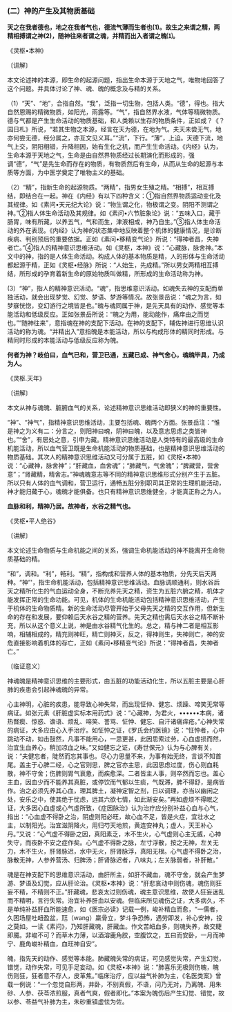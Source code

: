 ### (二）神的产生及其物质基础

**天之在我者德也，地之在我者气也，德流气薄而生者也(1)。故生之来谓之精，两精相搏谓之神(2)，随神往来者谓之魂，并精而出入者谓之魄⑴。**

​《灵枢•本神》

〔讲解〕

本文论述神的本源，即生命的起源问题，指出生命本源于天地之气，唯物地回答了这个问题。并具体讨论了神、魂、魄的概念及与精的关系。

（1）“天”、“地”，合指自然。“我”，泛指一切生物，包括人类。“德”，得也。指大自然恩赐的精微物质，如阳光，雨露等。“气”，指自然界水液，气体等精微物质。德与气都是产生生命活动的物质基础，和人类赖以生存的物质条件，正如成？《？园日札》所说，“若其生物之本源，经言在天为德，在地为气。夫天未尝无气，地亦何尝无德，经分属之，亦互文见义耳。”“流”，下行。“薄”，上迫。天德下流，地气上交，阴阳相错，升降相因，始有生化之机，而产生生命活动。《内经》认为，生命本源于天地之气，生命是由自然界物质经过长期演化而形成的，强调“德”，“气”是先生命而存在的物质，有物质然后有生命，从而从生命的起源与本质等方面，为中医学奠定了唯物主义的基础。

（2）“精”，指新生命的起源物质。“两精”，指男女生殖之精。“相搏”，相互搏结，即结合在一起。神在《内经》有以下四种含义：①指自然界物质运动变化及其规律。如《素问•天元纪大论》说：“物生谓之化，物极谓之变。阴阳不测谓之神。”②指人体生命活动及其规律。如《素问•六节脏象论》说：“五味入口，藏于肠胃，味有所藏，以养五气，气和而生，津液相成，神乃自生。”③指人体生命活动的外在表现。《内经》认为神的状态集中地反映着整个机体的健康情况，是诊断疾病、判别预后的重要依据。正如《素问•移精变气论》所说：“得神者昌，失神者亡。”④指人的精神意识思维活动。如《灵枢，本神》说：“心藏脉，脉舍神。”本文中的神，指的是人体生命活动。构成人体的基本物质是精，人的形体与生命活动都起源于精，正如《灵枢•经脉》所说：“人始生，先成精。”所以男女两精相互搏结，所形成的孕育着新生命的原始物质叫做精，所形成的生命活动称为神。

(3）“神”，指人的精神意识活动。“魂”，指思维意识活动。如魂失去神的支配而单独活动，就会出现梦觉、幻觉、梦语、梦游等情况。故张景岳说：“魂之为言，如梦寐恍惚，变幻游行之境皆是也。”魄与魂同属于神，是先天具有的动作、感觉等本能活动和低级反应。正如张景岳所说：“魄之为用，能动能作，痛痒由之而觉也。”“随神往来”，意指魂在神的支配下活动。在神的支配下，辅佐神进行思维认识活动的称为魂。“并精出入”意指魄是本能活动，所以与构成形体的精同时形成。与精同时形成的本能活动与低级反应称为魄。

**何者为神？岐伯曰，血气已和，营卫已通，五藏已成、神气舍心，魂魄毕具，乃成为人。**

​《灵枢.天年》

〔讲解〕

本文从神与魂魄、脏腑血气的关系，论述精神意识思维活动即狭义的神的重要性。

“神”、“神气”，指精神意识思维活动，主要包括魂、魄两个方面。张景岳注：“惟是神之为义有二：分言之，则阳神曰魂，阴神曰魄，以及意志思虑之类皆神也。”“舍”，有居处之意，引申为藏。精神意识思维活动是人类特有的最高级的生命机能活动，所以血气营卫既是生命机能活动的物质基础，也是精神意识思维活动的物质基础。其次人的精神意识思维活动又可分属于五脏，如《灵枢•本神》说：“心藏神，脉舍神”；“肝藏血，血舍魂”；“肺藏气，气舍魄”；“脾藏营，营舍意”；“肾藏精，精舍志。”神魂魄意志等不同的精神意识思维形式分别产生于五脏。所以只有人体的血气调和，营卫运行，通畅五脏分别职司其正常的生理机能活动，神才能归藏于心，魂魄才能俱备。也只有精神意识思维健全，才能真正称之为人。

**血脉和利，精神乃居。故神者，水谷之精气也。**

​《灵枢•平人绝谷》

〔讲解〕

本文论述生命物质与生命机能之间的关系，强调生命机能活动的神不能离开生命物质基础的精。

“和”，调和。“利”，畅利。“精”，指构成和营养人体的基本物质，分先天后天两种。“神”'，指生命机能活动，包括精神意识思维活动。血脉调顺通利，则水谷后天之精所化生的气血运动全身，不断充养先天之精，资生为五脏六腑之精，机体才能发挥正常的生命功能。可见，机体的生命机能活动包括精神意识思维活动，产生于机体的生命物质精。新的生命活动尽管开始于父母先天之精的交互作用，但新生命的存在和发展，要仰赖后天水谷之精的营养。先天之精也需后天水谷之精不断补充，所以从这个意义上说，神是由水谷精气化生的。总之，精与神二者是相互影响，相辅相成的，精充则神旺，精亡则神灭，反之，得神则生，失神则亡，神的安危直接影响着机体的存亡，正如《素问•移精变气论》所说：“得神者昌，失神者亡。”

〔临证意义〕

神魂魄是精神意识思维的主要形式，由五脏的功能活动化生，所以五脏主要是心肝肺的疾患会引起神魂魄的异常。

心主神明，心脏的疾患，能导致心神失常，而出现怔仲、健忘、烦躁、啼笑无常等病证。如张元素《肝脏虚实标本用药式》说：“心藏神，为君火，••••••本病，诸热瞀瘈、惊惑、谵语、烦乱、啼笑、詈骂、怔忡、健忘、自汗诸痛痒疮。”心神失常的病证，大多应由心入手治疗。如怔忡之证，《罗氏会约医镜》说：“怔忡者，心中跳动不动，如击鼓然，凡事不能用心，一思更甚，此因思索过劳，心血虚损而然，治宜生血养心，稍加凉血之味。”又如健忘之证，《寿世保元》认为与心脾有关，说：“夫健忘者，陡然而忘其事也。尽心力思量不来，为事有始无终，言谈不知首尾。盖主于心脾二经，心之官则思，脾之官亦主思，此因思虑过度，伤心则血耗散，神不守舍；伤脾则胃气衰惫，而疾愈深。二者皆主人事，则卒然而忘也。盖心主血，因血少而不能养其真脏，或停饮而气郁以生痰，气既滞，脾不得舒，是病皆作。治之必须先养其心血，理其脾土，凝神定智之剂，日以调理，亦当以幽闲之处，安乐之中，使其绝于忧虑，远其六欲七情，如此渐安矣。”再如虚烦不得眠之证，大多因心血虚或心气虚所致，《症因脉治》认为治疗应分别补益心血与心气，指出：“心血虚不得卧之治，阴虚则阳必旺，故心血不足，皆是火症，宜壮水之主，以制阳光。治宜滋阴降火，用归芍天地煎，黄连安神丸；虚人，天王补心丹。”又说：“心气虚不得卧之因，真阳素乏，木不生火，心气虚则心主无威，心神失守，而夜卧不安之症作矣。心气虚不得卧之脉，左寸浮散，按之无神，左关无力，木不生火，肝肾脉迟，水中无火，肝肾脉浮，真阳无根。心气虚不得卧之治，脉散无神，人参养营汤、归脾汤；肝肾脉迟者，八味丸；左关脉弱者，补肝散。”

魂是在神支配下的思维意识活动，由肝所主，如肝不藏血，魂不守舍，就会产生梦游、梦语及幻觉，应从肝论治。《灵枢•本神》说：“肝悲哀动中则伤魂，魂伤则狂妄不精，不精则不正。”肝藏魂，悲哀太过则伤魂，魂主意识思维，故使人狂妄迷乱而不精明，言行失常。治宜补养肝血以安魂。但临床所见魂伤之证，大多病久，不是单纯补益肝血所能速愈，如《医宗必读》记载一例，峻补精血而愈，“一儒者，久困场屋吐衄盈盆，尫（wang）羸骨立，梦斗争恐怖，遇劳即发，补心安神，投之莫如。一读《素问》，乃知肝藏魂，肝藏血。作文苦衄血多，则魂失养，故交睫即魇。非峻不可？而草木力薄，以酒溶鹿角胶，空腹饮之，五曰而安卧，一月而神宁、鹿角峻补精血，血旺神自安”。

魄，指先天的动作、感觉等本能。肺藏魄失常的病证，可见感觉失常，产生幻觉，错觉，动作失常，可见手足妄动。如《灵枢•本神》说：“肺喜乐无极则伤魄，魄伤则狂，狂者意不存人，皮革焦。”临床治疗，应以益气补肺为主，《名医类案》曾载一例说：“一个忽觉自形两，并卧，不别真假，不语，问乃无对，乃离魄、用朱砂、人参、茯苓浓煎服，真者气爽，假者即化。”本案为魄伤后产生幻觉、错觉，故以参、苓益气补肺为主，朱砂重镇虚怯为佐。

